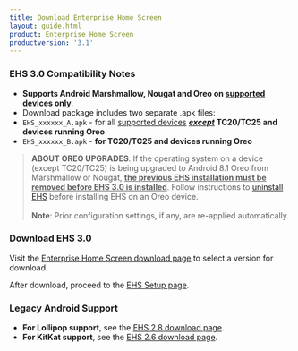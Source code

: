 ```yaml
---
title: Download Enterprise Home Screen
layout: guide.html
product: Enterprise Home Screen
productversion: '3.1'
---
```


### EHS 3.0 Compatibility Notes

* **Supports Android Marshmallow, Nougat and Oreo on [supported devices](../guide/about#supporteddevices) only**. 
* Download package includes two separate .apk files: 
 * `EHS_xxxxxx_A.apk` - for all [supported devices](../guide/about#supporteddevices) **_<u>except</u>_ TC20/TC25 and devices running Oreo**
 * `EHS_xxxxxx_B.apk` - **for TC20/TC25 and devices running Oreo**

> **ABOUT OREO UPGRADES**: If the operating system on a device (except TC20/TC25) is being upgraded to Android 8.1 Oreo from Marshmallow or Nougat, **<u>the previous EHS installation must be removed before EHS 3.0 is installed</u>**. Follow instructions to [uninstall EHS](../guide/setup#uninstallation) before installing EHS on an Oreo device. <br><br>**Note**: Prior configuration settings, if any, are re-applied automatically.

### Download EHS 3.0

Visit the [Enterprise Home Screen download page](https://www.zebra.com/us/en/support-downloads/software/utilities/enterprise-home-screen.html) to select a version for download. 

After download, proceed to the [EHS Setup page](../guide/setup). 

### Legacy Android Support

* **For Lollipop support**, see the [EHS 2.8 download page](/ehs/2-8/download). 
* **For KitKat support**, see the [EHS 2.6 download page](/ehs/2-6/download). 
